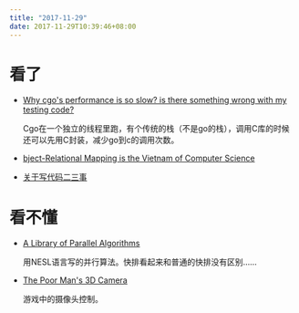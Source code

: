 ```yaml
---
title: "2017-11-29"
date: 2017-11-29T10:39:46+08:00
---
```


# 看了

+ [Why cgo's performance is so slow? is there something wrong with my testing code?](https://stackoverflow.com/questions/28272285/why-cgos-performance-is-so-slow-is-there-something-wrong-with-my-testing-code)

    Cgo在一个独立的线程里跑，有个传统的栈（不是go的栈），调用C库的时候还可以先用C封装，减少go到c的调用次数。

+ [bject-Relational Mapping is the Vietnam of Computer Science](https://blog.codinghorror.com/object-relational-mapping-is-the-vietnam-of-computer-science/)

+ [关于写代码二三事](http://www.jiemian.com/article/709697.html)

# 看不懂

+ [A Library of Parallel Algorithms](https://www.cs.cmu.edu/~scandal/nesl/algorithms.html)

    用NESL语言写的并行算法。快排看起来和普通的快排没有区别……

+ [The Poor Man's 3D Camera](http://etodd.io/2017/11/28/poor-mans-3d-camera/)

    游戏中的摄像头控制。